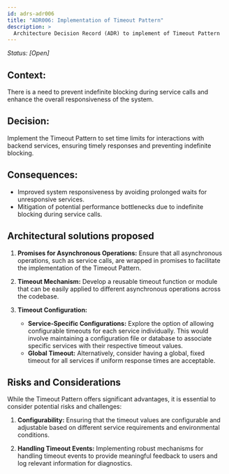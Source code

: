```yaml
---
id: adrs-adr006
title: "ADR006: Implementation of Timeout Pattern"
description: >
  Architecture Decision Record (ADR) to implement of Timeout Pattern
---
```


*Status: [Open]*

## Context:

There is a need to prevent indefinite blocking during service calls and enhance the overall responsiveness of the system.

## Decision:

Implement the Timeout Pattern to set time limits for interactions with backend services, ensuring timely responses and preventing indefinite blocking.

## Consequences:

* Improved system responsiveness by avoiding prolonged waits for unresponsive services.
* Mitigation of potential performance bottlenecks due to indefinite blocking during service calls.
  
## Architectural solutions proposed

1. **Promises for Asynchronous Operations:** Ensure that all asynchronous operations, such as service calls, are wrapped in promises to facilitate the implementation of the Timeout Pattern.

2. **Timeout Mechanism:** Develop a reusable timeout function or module that can be easily applied to different asynchronous operations across the codebase.

3. **Timeout Configuration:**
    - **Service-Specific Configurations:** Explore the option of allowing configurable timeouts for each service individually. This would involve maintaining a configuration file or database to associate specific services with their respective timeout values.
    - **Global Timeout:** Alternatively, consider having a global, fixed timeout for all services if uniform response times are acceptable.

## Risks and Considerations
While the Timeout Pattern offers significant advantages, it is essential to consider potential risks and challenges:

1. **Configurability:** Ensuring that the timeout values are configurable and adjustable based on different service requirements and environmental conditions.

2. **Handling Timeout Events:** Implementing robust mechanisms for handling timeout events to provide meaningful feedback to users and log relevant information for diagnostics.

